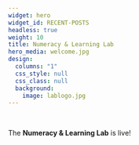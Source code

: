 ```yaml
---
widget: hero
widget_id: RECENT-POSTS
headless: true
weight: 10
title: Numeracy & Learning Lab
hero_media: welcome.jpg
design:
  columns: "1"
  css_style: null
  css_class: null
  background:
    image: lablogo.jpg
---
```

<br>

The **Numeracy & Learning Lab** is live!